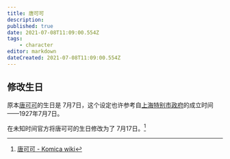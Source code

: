 ```yaml
---
title: 唐可可
description:
published: true
date: 2021-07-08T11:09:00.554Z
tags:
    - character
editor: markdown
dateCreated: 2021-07-08T11:09:00.554Z
---
```


## 修改生日

原本[唐可可](https://wiki.komica.org/唐可可)的生日是 7月7日，这个设定也许参考自[上海特别市政府](https://zh.wikipedia.org/zh-hans/上海特别市政府)的成立时间——1927年7月7日。

在未知时间官方将唐可可的生日修改为了 7月17日。[^tcc]

[^tcc]: [唐可可 - Komica wiki](https://web.archive.org/web/20210302005341/https://wiki.komica.org/%E5%94%90%E5%8F%AF%E5%8F%AF)
